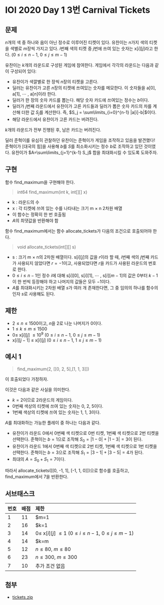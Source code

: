 # IOI 2020 Day 1 3번 Carnival Tickets

## 문제

$n$개의 색 중 하나와 음이 아닌 정수로 이루어진 티켓이 있다. 유찬이는 $n$가지 색의 티켓을 색별로 $m$장씩 가지고 있다. $i$번째 색의 티켓 중 $j$번에 쓰여 있는 숫자는 x[$i$][$j$]라고 한다. ($0 \leq i \leq n-1$, $0 \leq j \leq m-1$)

유찬이는 $k$개의 라운드로 구성된 게임에 참여한다. 게임에서 각각의 라운드는 다음과 같이 구성되어 있다:

+ 유찬이가 색깔별로 한 장씩 $n$장의 티켓을 고른다.
+ 딜러는 유찬이가 고른 $n$장의 티켓에 쓰여있는 숫자를 메모한다. 이 숫자들을 a[$0$], a[$1$], $\cdots$ , a[$n$]이라 한다.
+ 딜러가 한 장의 숫자 카드를 뽑는다. 해당 숫자 카드에 쓰여있는 정수는 $b$이다.
+ 딜러가 $j$번째 라운드에서 유찬이가 고른 카드들과 딜러가 뽑은 숫자 카드의 차를 계산해 더한 값 $S_j$를 계산한다. 즉, $S_j = \sum\limits_{i=0}^{n-1} |a[i]-b|$이다.
+ 해당 라운드에서 유찬이가 고른 카드는 버려진다.

$k$개의 라운드가 전부 진행된 후, 남은 카드는 버려진다.

딜러 준혁이를 유심히 관찰하던 유찬이는 준혁이가 게임을 조작하고 있음을 발견했다! 준혁이가 [대국의 힘]을 사용해 $b$를 $S$를 최소화시키는 정수 $b$로 조작하고 있던 것이였다. 유찬이가 $A=\sum\limits_{j=1}^{k-1} S_j$ 합을 최대화시킬 수 있도록 도와주자.

## 구현

함수 find_maximum을 구현해야 한다.
> int64 find_maximum(int k, int[][] x)

+ k : 라운드의 수
+ x : 각 티켓에 쓰여 있는 수를 나타내는 크기 m $\times$ n 2차원 배열
+ 이 함수는 정확히 한 번 호출됨
+ $A$의 최댓값을 반환해야 함

함수 find_maximum에서는 함수 allocate_tickets가 다음의 조건으로 호출되어야 한다.
> void allocate_tickets(int[][] s)

+ s : 크기 m $\times$ n의 2차원 배열이다. s[$i$][$j$]의 값을 $r$이라 할 때, $i$번째 색의 $j$번째 카드가 사용되지 않았다면 $r=-1$이고, 사용되었다면 $r$을 카드가 사용된 라운드의 번호로 한다.
+ $0\leq i \leq n-1$인 정수 $i$에 대해 s[$i$][$0$], s[$i$][$1$], $\cdots$ , s[$i$][$m-1$]의 값은 $0$부터 $k-1$이 한 번씩 등장해야 하고 나머지의 값들은 모두 $-1$이다.
+ $A$를 최대화시키는 2차원 배열 $s$가 여러 개 존재한다면, 그 중 임의의 하나를 함수의 인자 $s$로 사용해도 된다.

## 제한

+ $2\leq n \leq 1500$이고, $n$을 $2$로 나눈 나머지가 $0$이다.
+ $1\leq k \leq m \leq 1500$
+ $0\leq$ x[$i$][$j$] $\leq 10^9$ ($0\leq i \leq n-1$, $0\leq j \leq m-1$)
+ x[$i$][$j-1$] $\leq$ x[$i$][$j$] ($0\leq i \leq n-1$, $1\leq j \leq m-1$)

## 예시 1

> find_maximum(2, [[0, 2, 5],[1, 1, 3]])

이 호출되었다 가정하자.

이것은 다음과 같은 사실을 의미한다.
+ $k=2$이므로 $2$라운드의 게임이다.
+ $0$번째 색상의 티켓에 쓰여 있는 숫자는 $0$, $2$, $5$이다.
+ $1$번째 색상의 티켓에 쓰여 있는 숫자는 $1$, $1$, $3$이다.

$A$를 최대화하는 가능한 플레이 중 하나는 다음과 같다.

+ 유찬이가 라운드 $0$에서 $0$번째 색 티켓으로 $0$번 티켓, $1$번째 색 티켓으로 $2$번 티켓을 선택한다. 준혁이는 $b=1$으로 조작해 $S_0=|1-0| + |1-3| = 3$이 된다.
+ 유찬이가 라운드 $1$에서 $0$번째 색 티켓으로 $2$번 티켓, $1$번째 색 티켓으로 $1$번 티켓을 선택한다. 준혁이는 $b=3$으로 조작해 $S_1=|3-1| + |3-5| = 4$가 된다.
+ 최대의 $A = S_0 + S_1 = 7$이다.

따라서 allocate_tickets([[0, -1, 1], [-1, 1, 0]])으로 함수를 호출하고, find_maximum에서 7을 반환한다.

## 서브태스크

|번호|배점|제한|
|:---|:---|:---|
|1|11|$m=1|
|2|16|$k=1|
|3|14|$0\leq$ x[$i$][$j$] $\leq 1$ ($0\leq i \leq n-1$, $0\leq j \leq m-1$)|
|4|14|$k=m|
|5|12|$n\leq80$, $m\leq80$|
|6|23|$n\leq300$, $m\leq300$|
|7|10|추가 조건 없음|

## 첨부

+ [tickets.zip](https://upload.acmicpc.net/cf6577ef-d25c-4dfe-96f9-2527086ccd9a/)